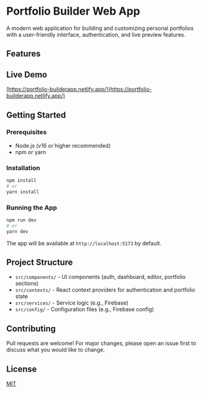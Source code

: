 # Portfolio Builder Web App

A modern web application for building and customizing personal portfolios with a user-friendly interface, authentication, and live preview features.

## Features

## Live Demo
[https://portfolio-builderapp.netlify.app/](https://portfolio-builderapp.netlify.app/)
## Getting Started

### Prerequisites
- Node.js (v16 or higher recommended)
- npm or yarn

### Installation
```bash
npm install
# or
yarn install
```

### Running the App
```bash
npm run dev
# or
yarn dev
```

The app will be available at `http://localhost:5173` by default.

## Project Structure
- `src/components/` - UI components (auth, dashboard, editor, portfolio sections)
- `src/contexts/` - React context providers for authentication and portfolio state
- `src/services/` - Service logic (e.g., Firebase)
- `src/config/` - Configuration files (e.g., Firebase config)

## Contributing
Pull requests are welcome! For major changes, please open an issue first to discuss what you would like to change.

## License
[MIT](LICENSE)
